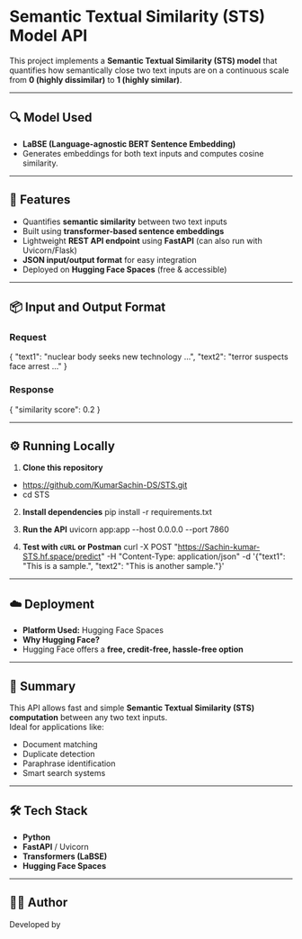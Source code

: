 # Semantic Textual Similarity (STS) Model API

This project implements a **Semantic Textual Similarity (STS) model** that quantifies how semantically close two text inputs are on a continuous scale from **0 (highly dissimilar)** to **1 (highly similar)**.  

---

## 🔍 Model Used
- **LaBSE (Language-agnostic BERT Sentence Embedding)**  
- Generates embeddings for both text inputs and computes cosine similarity.

---

## 🚀 Features
- Quantifies **semantic similarity** between two text inputs
- Built using **transformer-based sentence embeddings**
- Lightweight **REST API endpoint** using **FastAPI** (can also run with Uvicorn/Flask)
- **JSON input/output format** for easy integration
- Deployed on **Hugging Face Spaces** (free & accessible)

---

## 📦 Input and Output Format

### Request
{
"text1": "nuclear body seeks new technology ...",
"text2": "terror suspects face arrest ..."
}

### Response
{
"similarity score": 0.2
}

---

## ⚙️ Running Locally

1. **Clone this repository**
- https://github.com/KumarSachin-DS/STS.git
- cd STS

2. **Install dependencies**
pip install -r requirements.txt

3. **Run the API**
uvicorn app:app --host 0.0.0.0 --port 7860

4. **Test with `cURL` or Postman**
curl -X POST "https://Sachin-kumar-STS.hf.space/predict"
-H "Content-Type: application/json"
-d '{"text1": "This is a sample.", "text2": "This is another sample."}'

---

## ☁️ Deployment

- **Platform Used:** Hugging Face Spaces  
- **Why Hugging Face?**  
- Hugging Face offers a **free, credit-free, hassle-free option**

---

## 📌 Summary
This API allows fast and simple **Semantic Textual Similarity (STS) computation** between any two text inputs.  
Ideal for applications like:  
- Document matching  
- Duplicate detection  
- Paraphrase identification  
- Smart search systems  

---

## 🛠️ Tech Stack
- **Python**
- **FastAPI** / Uvicorn
- **Transformers (LaBSE)**
- **Hugging Face Spaces**

---

## 👨‍💻 Author
Developed by **<Sachin-Kumar>**

